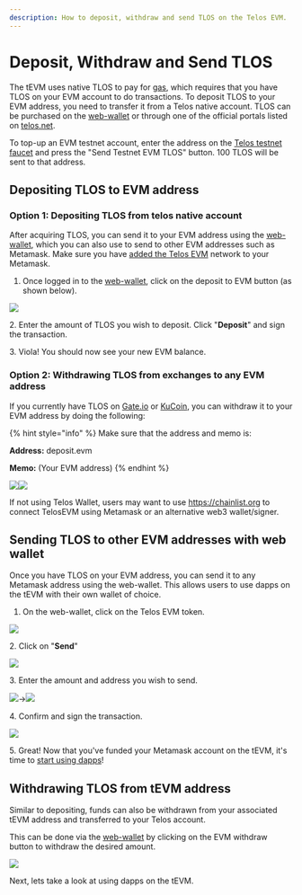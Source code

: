 ```yaml
---
description: How to deposit, withdraw and send TLOS on the Telos EVM.
---
```


# Deposit, Withdraw and Send TLOS

The tEVM uses native TLOS to pay for [gas](../about-ethereum-virtual-machine/gas-fees.md), which requires that you have TLOS on your EVM account to do transactions. To deposit TLOS to your EVM address, you need to transfer it from a Telos native account. TLOS can be purchased on the [web-wallet](https://wallet.telos.net) or through one of the official portals listed on [telos.net](https://telos.net).

To top-up an EVM testnet account, enter the address on the [Telos testnet faucet](https://app.telos.net/testnet/developers) and press the "Send Testnet EVM TLOS" button. 100 TLOS will be sent to that address.

## Depositing TLOS to EVM address

### Option 1: Depositing TLOS from telos native account

After acquiring TLOS, you can send it to your EVM address using the [web-wallet](https://wallet.telos.net), which you can also use to send to other EVM addresses such as Metamask. Make sure you have [added the Telos EVM](creating-an-evm-address-in-telos-wallet.md#connecting-metamask) network to your Metamask.

1. Once logged in to the [web-wallet](https://wallet.telos.net), click on the deposit to EVM button (as shown below).

![](../../.gitbook/assets/EVM\_deposit.png)

2\. Enter the amount of TLOS you wish to deposit. Click "**Deposit**" and sign the transaction.&#x20;

3\. Viola! You should now see your new EVM balance.&#x20;

### Option 2: Withdrawing TLOS from exchanges to any EVM address

If you currently have TLOS on [Gate.io](https://www.gate.io) or [KuCoin](https://www.kucoin.com), you can withdraw it to your EVM address by doing the following:

{% hint style="info" %}
Make sure that the address and memo is:

**Address:** deposit.evm

**Memo:** (Your EVM address)
{% endhint %}

![](../../.gitbook/assets/EVM\_ku.jpg)![](../../.gitbook/assets/EVM\_gate.jpg)

If not using Telos Wallet, users may want to use https://chainlist.org to connect TelosEVM using Metamask or an alternative web3 wallet/signer.

## Sending TLOS to other EVM addresses with web wallet

Once you have TLOS on your EVM address, you can send it to any Metamask address using the web-wallet. This allows users to use dapps on the tEVM with their own wallet of choice.

1. On the web-wallet, click on the Telos EVM token.

![](../../.gitbook/assets/EVM\_evmtoken.png)

2\. Click on "**Send**"

![](../../.gitbook/assets/EVM\_sendevm.png)

3\. Enter the amount and address you wish to send.

![](../../.gitbook/assets/EVM\_sendamount.png)->![](../../.gitbook/assets/EVM\_sendaddr.png)

4\. Confirm and sign the transaction.

![](../../.gitbook/assets/EVM\_sendconfirm.png)

5\. Great! Now that you've funded your Metamask account on the tEVM, it's time to [start using dapps](using-dapps-on-the-tevm.md)!

## Withdrawing TLOS from tEVM address

Similar to depositing, funds can also be withdrawn from your associated tEVM address and transferred to your Telos account.

This can be done via the [web-wallet](https://wallet-dev.telos.net) by clicking on the EVM withdraw button to withdraw the desired amount.

![](../../.gitbook/assets/EVM\_withdraw.png)

Next, lets take a look at using dapps on the tEVM.
